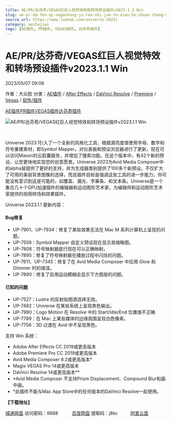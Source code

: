 ```yaml
---
title: AE/PR/达芬奇/VEGAS红巨人视觉特效和转场预设插件v2023.1.1 Win
slug: ae-pr-da-fen-qi-vegashong-ju-ren-shi-jue-te-xiao-he-zhuan-chang-yu-she-cha-jian-v2023-1-1-win
source_url: https://www.lookae.com/universe-2023/
category: aechajian
tags: [AE插件, PR插件, VEGAS插件, 达芬奇插件]
---
```

# AE/PR/达芬奇/VEGAS红巨人视觉特效和转场预设插件v2023.1.1 Win

2023/05/07 09:06

作者：大众脸
分类：[AE插件](https://www.lookae.com/after-effects/aechajian/) / [After Effects](https://www.lookae.com/after-effects/) / [DaVinci Resolve](https://www.lookae.com/qitarjcj/resolvezy/) / [Premiere](https://www.lookae.com/qitarjcj/premierezy/) / [Vegas](https://www.lookae.com/qitarjcj/vegaszy/) / [软件/插件](https://www.lookae.com/qitarjcj/)

[AE插件](https://www.lookae.com/tag/ae%e6%8f%92%e4%bb%b6/)[PR插件](https://www.lookae.com/tag/pr%e6%8f%92%e4%bb%b6/)[VEGAS插件](https://www.lookae.com/tag/vegas%e6%8f%92%e4%bb%b6/)[达芬奇插件](https://www.lookae.com/tag/%e8%be%be%e8%8a%ac%e5%a5%87%e6%8f%92%e4%bb%b6/)

![AE/PR/达芬奇/VEGAS红巨人视觉特效和转场预设插件v2023.1.1 Win](https://www.lookae.com/wp-content/uploads/2022/09/Universe-2023.1.jpg "AE/PR/达芬奇/VEGAS红巨人视觉特效和转场预设插件v2023.1.1 Win-LookAE.com")

[﻿](https://cloud.video.taobao.com//play/u/705956171/p/1/e/6/t/1/403180408719.mp4)

Universe 2023.1引入了一个全新的风格化工具，根据源亮度值使用字母、数字和符号重建素材，即Symbol Mapper。对仪表板和预设浏览器进行了更新，现在可以访问Maxon的云胶囊服务，并增加了搜索功能。在这个版本中，有42个新的预设，让您更快地实现您的创意愿景。Universe 2023为Avid Media Composer中的alpha层提供了更好的支持，并为生成器类别提供了100多个新预设。不仅扩大了可用的美丽背景图像的选择，而且插件目标是强调这些工具的进一步能力，你可能没有意识到这是可能的，如覆盖、漏光、字幕条、和文本条。Universe是一个集合几十个GPU加速插件的编辑器和运动图形艺术家，为编辑师和运动图形艺术家提供的视频转场和效果插件。

Universe 2023.1.1 更新内容：

#### Bug修复

* UP-7901、UP-7934：修复了某些效果无法在 Mac M 系列计算机上呈现的问题。
* UP-7559：Symbol Mapper 自定义预设现在显示其缩略图。
* UP-7808：符号映射器底行现在可以正确映射。
* UP-7895：修复了符号映射器在播放过程中闪烁的问题。
* UP-7611、UP-7345：修复了在 Avid Media Composer 中应用 Glow 和 Glimmer 时的错误。
* UP-7890：修复了启用运动模糊会显示下方图层的问题。

#### 已知的问题

* UP-7527：Lustre 的反射贴图源选择无效。
* UP-7482：Universe 在某些系统上呈现黑色输出。
* UP-7990：Logo Motion 在 Resolve 中的 Start/Idle/End 位置值不正确
* UP-7789：在 Mac 上某些媒体的边缘周围呈现白色像素。
* UP-7756：3D 过渡在 Avid 中不呈现黑色。

支持 Win 系统：

* Adobe After Effects CC 2019或更高版本
* Adobe Premiere Pro CC 2019或更高版本
* Avid Media Composer 8.2或更高版本\*
* Magix VEGAS Pro 14或更高版本
* DaVinci Resolve 14或更高版本\*\*
* \*Avid Media Composer 不支持Prism Displacement、Compound Blur和画中画。
* \*此插件不能与Mac App Store中的任何版本的DaVinci Resolve一起使用。

**【下载地址】**

[城通网盘](https://url70.ctfile.com/f/2827370-853287987-1ef02c?p=4431) 访问密码：6688           [百度网盘](https://pan.baidu.com/s/1dFS5E5trHoTzj_PuPl1mHQ?pwd=j8kc) 提取码：j8kc          [阿里云盘](https://www.aliyundrive.com/s/hJmmrnMXWKv)

